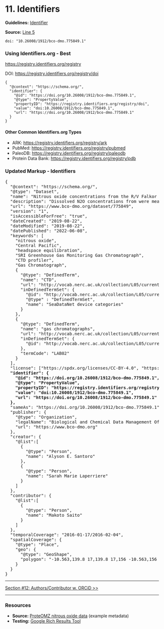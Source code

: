 # 11. Identifiers

**Guidelines:** 
[Identifier](/guides/Dataset.md#identifier)

**Source:**
[Line 5](/tutorials/esip-summer-mtg-2022/examples/dataset-01.txt#L5)

```
doi: "10.26008/1912/bco-dmo.775849.1"
```

### Using Identifiers.org - Best

https://registry.identifiers.org/registry

DOI: https://registry.identifiers.org/registry/doi

```
{
  "@context": "https://schema.org/",
  "identifier": {
    "@id": "https://doi.org/10.26008/1912/bco-dmo.775849.1",
    "@type": "PropertyValue",
    "propertyID": "https://registry.identifiers.org/registry/doi",
    "value": "doi:10.26008/1912/bco-dmo.775849.1",
    "url": "https://doi.org/10.26008/1912/bco-dmo.775849.1"
  }
}
```

#### Other Common Identifiers.org Types

- ARK: https://registry.identifiers.org/registry/ark
- PubMed: https://registry.identifiers.org/registry/pubmed
- PaleoDB: https://registry.identifiers.org/registry/paleodb
- Protein Data Bank: https://registry.identifiers.org/registry/pdb


### Updated Markup - Identifiers

<pre>
{
  "@context": "https://schema.org/",
  "@type": "Dataset",
  "name": "Nitrous oxide concentrations from the R/V Falkor expedition FK160115 in the Central Pacific from January to February 2016",
  "description": "Dissolved N2O concentrations from were measured in discrete samples on a research expedition to the Equatorial Pacific. Water samples were collected using a 24 bottle Niskin rosette equipped with a CTD. N₂O concentrations were measured using a headspace equilibration method and analyzed on a SRI Greenhouse Gas Monitoring Gas Chromatograph.",
  "url": "https://www.bco-dmo.org/dataset/775849",
  "version": "1",
  "isAccessibleForFree": "true",
  "dateCreated": "2019-08-22",
  "dateModified": "2019-08-22",
  "datePublished": "2022-06-08",
  "keywords": [
    "nitrous oxide", 
    "Central Pacific", 
    "headspace equilibration", 
    "SRI Greenhouse Gas Monitoring Gas Chromatograph",
    "CTD profiler",
    "Gas Chromatograph",
    {
      "@type": "DefinedTerm",
      "name": "CTD",
      "url": "http://vocab.nerc.ac.uk/collection/L05/current/130/",
      "inDefinedTermSet": {
        "@id": "http://vocab.nerc.ac.uk/collection/L05/current/",
        "@type" : "DefinedTermSet",
        "name": "SeaDataNet device categories"
      }
    },
    {
      "@type": "DefinedTerm",
      "name": "gas chromatographs",
      "url": "http://vocab.nerc.ac.uk/collection/L05/current/LAB02/",
      "inDefinedTermSet": {
        "@id": "http://vocab.nerc.ac.uk/collection/L05/current/"
      },
      "termCode": "LAB02"
    }
  ],
  "license": ["https://spdx.org/licenses/CC-BY-4.0", "https://creativecommons.org/licenses/by/4.0/"],
  <strong>"identifier": {
    "@id": "https://doi.org/10.26008/1912/bco-dmo.775849.1",
    "@type": "PropertyValue",
    "propertyID": "https://registry.identifiers.org/registry/doi",
    "value": "doi:10.26008/1912/bco-dmo.775849.1",
    "url": "https://doi.org/10.26008/1912/bco-dmo.775849.1"
  },</strong>
  "sameAs": "https://doi.org/10.26008/1912/bco-dmo.775849.1",
  "publisher": {
    "@type": "Organization",
    "legalName": "Biological and Chemical Data Management Office",
    "url": "https://www.bco-dmo.org"
  },
  "creator": {
    "@list":[
      {
        "@type": "Person",
        "name": "Alyson E. Santoro"
      },
      {
        "@type": "Person",
        "name": "Sarah Marie Laperriere"
      }
    ]
  },
  "contributor": {
    "@list":[
      {
        "@type": "Person",
        "name": "Makoto Saito"
      }
    ]
  },
  "temporalCoverage": "2016-01-17/2016-02-04",
  "spatialCoverage": {
    "@type": "Place",
    "geo": {
      "@type": "GeoShape",
      "polygon": "-10.563,139.8 17,139.8 17,156 -10.563,156 -10.563,139.8"
    }
  }
}
</pre>

<hr/>

[Section #12: Authors/Contributor w. ORCiD >>](12_author-contributor.md)

<hr/>

### Resources
- **Source:** [ProteOMZ nitrous oxide data](/tutorials/esip-summer-mtg-2022/examples/dataset-01.txt) (example metadata)
- **Testing:** [Google Rich Results Tool](https://search.google.com/test/rich-results)
